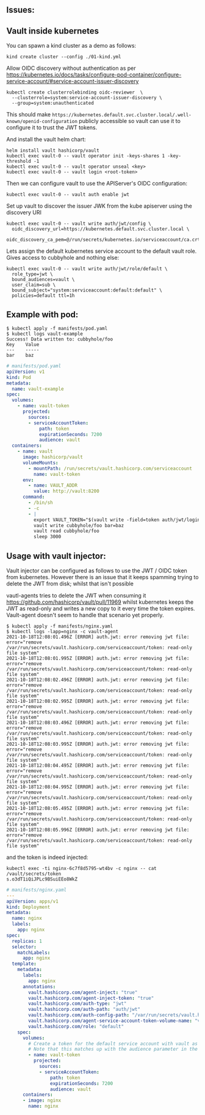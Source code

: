 ## Issues:

## Vault inside kubernetes

You can spawn a kind cluster as a demo as follows:
```
kind create cluster --config ./01-kind.yml
```

Allow OIDC discovery without authentication as per https://kubernetes.io/docs/tasks/configure-pod-container/configure-service-account/#service-account-issuer-discovery
```
kubectl create clusterrolebinding oidc-reviewer  \
  --clusterrole=system:service-account-issuer-discovery \
  --group=system:unauthenticated
```

This should make
`https://kubernetes.default.svc.cluster.local/.well-known/openid-configuration`
publicly accessible so vault can use it to configure it to trust the JWT
tokens.


And install the vault helm chart:
```
helm install vault hashicorp/vault
kubectl exec vault-0 -- vault operator init -keys-shares 1 -key-threshold -1
kubectl exec vault-0 -- vault operator unseal <key>
kubectl exec vault-0 -- vault login <root-token>

```

Then we can configure vault to use the APIServer's OIDC configuration:

```
kubectl exec vault-0 -- vault auth enable jwt
```

Set up vault to discover the issuer JWK from the kube apiserver using the discovery URI
```
kubectl exec vault-0 -- vault write auth/jwt/config \
  oidc_discovery_url=https://kubernetes.default.svc.cluster.local \
  oidc_discovery_ca_pem=@/run/secrets/kubernetes.io/serviceaccount/ca.crt
```


Lets assign the default kubernetes service account to the default vault role.
Gives access to cubbyhole and nothing else:
```
kubectl exec vault-0 -- vault write auth/jwt/role/default \
  role_type=jwt \
  bound_audiences=vault \
  user_claim=sub \
  bound_subject="system:serviceaccount:default:default" \
  policies=default ttl=1h
```

## Example with pod:

```
$ kubectl apply -f manifests/pod.yaml
$ kubectl logs vault-example
Success! Data written to: cubbyhole/foo
Key    Value
---    -----
bar    baz
```

```yaml
# manifests/pod.yaml
apiVersion: v1
kind: Pod
metadata:
  name: vault-example
spec:
  volumes:
    - name: vault-token
      projected:
        sources:
        - serviceAccountToken:
            path: token
            expirationSeconds: 7200
            audience: vault
  containers:
    - name: vault
      image: hashicorp/vault
      volumeMounts:
        - mountPath: /run/secrets/vault.hashicorp.com/serviceaccount
          name: vault-token
      env:
        - name: VAULT_ADDR
          value: http://vault:8200
      command:
        - /bin/sh
        - -c
        - |
          export VAULT_TOKEN="$(vault write -field=token auth/jwt/login role=default jwt=@/run/secrets/vault.hashicorp.com/serviceaccount/token)"
          vault write cubbyhole/foo bar=baz
          vault read cubbyhole/foo
          sleep 3000
```



## Usage with vault injector:

Vault injector can be configured as follows to use the JWT / OIDC token from kubernetes.
However there is an issue that it keeps spamming trying to delete the JWT from disk; whilst that isn't possible

vautl-agents tries to delete the JWT when consuming it https://github.com/hashicorp/vault/pull/11969  whilst kubernetes keeps the JWT as read-only and writes a new copy to it every time the token expires. Vault-agent doesn't seem to handle that scenario yet properly.


```
$ kubectl apply -f manifests/nginx.yaml
$ kubectl logs -lapp=nginx -c vault-agent
2021-10-18T12:08:01.496Z [ERROR] auth.jwt: error removing jwt file: error="remove /var/run/secrets/vault.hashicorp.com/serviceaccount/token: read-only file system"
2021-10-18T12:08:01.995Z [ERROR] auth.jwt: error removing jwt file: error="remove /var/run/secrets/vault.hashicorp.com/serviceaccount/token: read-only file system"
2021-10-18T12:08:02.496Z [ERROR] auth.jwt: error removing jwt file: error="remove /var/run/secrets/vault.hashicorp.com/serviceaccount/token: read-only file system"
2021-10-18T12:08:02.995Z [ERROR] auth.jwt: error removing jwt file: error="remove /var/run/secrets/vault.hashicorp.com/serviceaccount/token: read-only file system"
2021-10-18T12:08:03.496Z [ERROR] auth.jwt: error removing jwt file: error="remove /var/run/secrets/vault.hashicorp.com/serviceaccount/token: read-only file system"
2021-10-18T12:08:03.995Z [ERROR] auth.jwt: error removing jwt file: error="remove /var/run/secrets/vault.hashicorp.com/serviceaccount/token: read-only file system"
2021-10-18T12:08:04.495Z [ERROR] auth.jwt: error removing jwt file: error="remove /var/run/secrets/vault.hashicorp.com/serviceaccount/token: read-only file system"
2021-10-18T12:08:04.995Z [ERROR] auth.jwt: error removing jwt file: error="remove /var/run/secrets/vault.hashicorp.com/serviceaccount/token: read-only file system"
2021-10-18T12:08:05.495Z [ERROR] auth.jwt: error removing jwt file: error="remove /var/run/secrets/vault.hashicorp.com/serviceaccount/token: read-only file system"
2021-10-18T12:08:05.996Z [ERROR] auth.jwt: error removing jwt file: error="remove /var/run/secrets/vault.hashicorp.com/serviceaccount/token: read-only file system"
```

and the token is indeed injected:
```
kubectl exec -ti nginx-6c7f8d5795-wt4bv -c nginx -- cat /vault/secrets/token
s.o3dT1iQiJPLc9BSuiEEo8WkZ
```

```yaml
# manifests/nginx.yaml
---
apiVersion: apps/v1
kind: Deployment
metadata:
  name: nginx
  labels:
    app: nginx
spec:
  replicas: 1
  selector:
    matchLabels:
      app: nginx
  template:
    metadata:
      labels:
        app: nginx
      annotations:
        vault.hashicorp.com/agent-inject: "true"
        vault.hashicorp.com/agent-inject-token: "true"
        vault.hashicorp.com/auth-type: "jwt"
        vault.hashicorp.com/auth-path: "auth/jwt"
        vault.hashicorp.com/auth-config-path: "/var/run/secrets/vault.hashicorp.com/serviceaccount/token"
        vault.hashicorp.com/agent-service-account-token-volume-name: "vault-token"
        vault.hashicorp.com/role: "default"
    spec:
      volumes:
        # Create a token for the default service account with vault as an audience.
        # Note that this matches up with the audience parameter in the jwt auth role config
        - name: vault-token
          projected:
            sources:
            - serviceAccountToken:
                path: token
                expirationSeconds: 7200
                audience: vault
      containers:
      - image: nginx
        name: nginx
```



